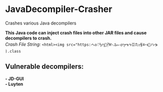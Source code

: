 # JavaDecompiler-Crasher
Crashes various Java decompilers

**This Java code can inject crash files into other JAR files and cause decompilers to crash.**
<br>
*Crash File String:* ```<html><img src="https:へᨧᯰ↉᧗᛹ṝἩ␅ᮌ⥖⦉᧗ᬡᔹ☲たᡕ⯉⮇➵ᵵ⮖ハ⸚⋟ ᛒ.class```

## Vulnerable decompilers:

**- JD-GUI**<br>
**- Luyten**
